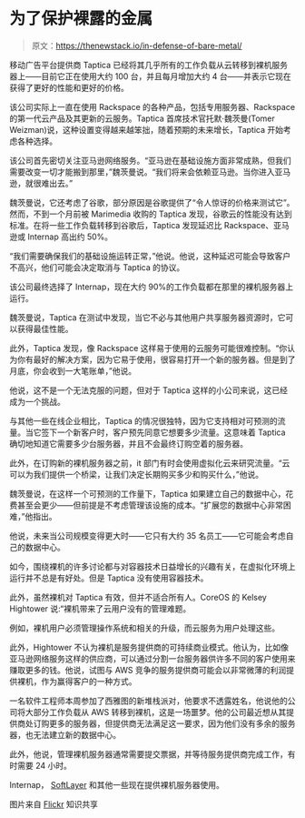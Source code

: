 # 为了保护裸露的金属

> 原文：<https://thenewstack.io/in-defense-of-bare-metal/>

移动广告平台提供商 Taptica 已经将其几乎所有的工作负载从云转移到裸机服务器上——目前它正在使用大约 100 台，并且每月增加大约 4 台——并表示它现在获得了更好的性能和更好的价格。

该公司实际上一直在使用 Rackspace 的各种产品，包括专用服务器、Rackspace 的第一代云产品及其更新的云服务。Taptica 首席技术官托默·魏茨曼(Tomer Weizman)说，这种设置变得越来越笨拙，随着预期的未来增长，Taptica 开始考虑各种选择。

该公司首先密切关注亚马逊网络服务。“亚马逊在基础设施方面非常成熟，但我们需要改变一切才能搬到那里，”魏茨曼说。“我们将来会依赖亚马逊。当你进入亚马逊，就很难出去。”

魏茨曼说，它还考虑了谷歌，部分原因是谷歌提供了“令人惊讶的价格来测试它”。然而，不到一个月前被 Marimedia 收购的 Taptica 发现，谷歌云的性能没有达到标准。在将一些工作负载转移到谷歌后，Taptica 发现延迟比 Rackspace、亚马逊或 Internap 高出约 50%。

“我们需要确保我们的基础设施运转正常，”他说。他说，这种延迟可能会导致客户不高兴，他们可能会决定取消与 Taptica 的协议。

该公司最终选择了 Internap，现在大约 90%的工作负载都在那里的裸机服务器上运行。

魏茨曼说，Taptica 在测试中发现，当它不必与其他用户共享服务器资源时，它可以获得最佳性能。

此外，Taptica 发现，像 Rackspace 这样易于使用的云服务可能很难控制。“你认为你有最好的解决方案，因为它易于使用，很容易打开一个新的服务器。但是到了月底，你会收到一大笔账单，”他说。

他说，这不是一个无法克服的问题，但对于 Taptica 这样的小公司来说，这已经成为一个挑战。

与其他一些在线企业相比，Taptica 的情况很独特，因为它支持相对可预测的流量。当它签下一个新客户时，客户预先同意它想要多少流量。这意味着 Taptica 确切地知道它需要多少台服务器，并且不会最终订购空着的服务器。

此外，在订购新的裸机服务器之前，it 部门有时会使用虚拟化云来研究流量。“云可以为我们提供一个桥梁，让我们决定长期购买多少和购买什么，”他说。

魏茨曼说，在这样一个可预测的工作量下，Taptica 如果建立自己的数据中心，花费甚至会更少——但前提是不考虑管理该设施的成本。“扩展您的数据中心非常困难，”他指出。

他说，未来当公司规模变得更大时——它只有大约 35 名员工——它可能会考虑自己的数据中心。

如今，围绕裸机的许多讨论都与对容器技术日益增长的兴趣有关，在虚拟化环境上运行并不总是有好处。但是 Taptica 没有使用容器技术。

此外，虽然裸机对 Taptica 有效，但并不适合所有人。CoreOS 的 Kelsey Hightower 说:“裸机带来了云用户没有的管理难题。

例如，裸机用户必须管理操作系统和相关的升级，而云服务为用户处理这些。

此外，Hightower 不认为裸机是服务提供商的可持续商业模式。他认为，比如像亚马逊网络服务这样的供应商，可以通过分割一台服务器供许多不同的客户使用来赚取更多的钱。他说，试图与 AWS 竞争的服务提供商可能会以非常微薄的利润提供裸机，作为赢得客户的一种方式。

一名软件工程师本周参加了西雅图的新堆栈派对，他要求不透露姓名，他说他的公司将大部分工作负载从 AWS 转移到裸机，这是一场噩梦。他的公司最近想从其提供商处订购更多的服务器，但提供商无法满足这一要求，因为他们没有多余的服务器，也无法建立新的数据中心。

此外，他说，管理裸机服务器通常需要提交票据，并等待服务提供商完成工作，有时需要 24 小时。

Internap， [SoftLayer](https://thenewstack.io/softllayer-cto-big-data-containers-driving-interest-in-bare-metal/ "The  New Stack") 和其他一些现在提供裸机服务器使用。

图片来自 [Flickr](https://www.flickr.com/photos/torkildr/ "Flickr") 知识共享

<svg xmlns:xlink="http://www.w3.org/1999/xlink" viewBox="0 0 68 31" version="1.1"><title>Group</title> <desc>Created with Sketch.</desc></svg>